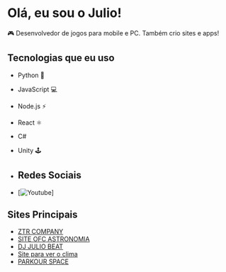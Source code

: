 # Olá, eu sou o Julio!

🎮 Desenvolvedor de jogos para mobile e PC. Também crio sites e apps!

## Tecnologias que eu uso

- Python 🐍
- JavaScript 💻
- Node.js ⚡
- React ⚛️
- C#
- Unity 🕹️

- ## Redes Sociais
- [![Youtube](https://img.shields.io/badge/YouTube-FF0000?style=for-the-badge&logo=youtube&logoColor=whit)]

## Sites Principais

- [ZTR COMPANY](https://ztrcompany.site/)
- [SITE OFC ASTRONOMIA](https://siteofcastronomia.site/)
- [DJ JULIO BEAT](https://djjuliobeat.site/)
- [Site para ver o clima](https://ztrem.pythonanywhere.com/)
- [PARKOUR SPACE](https://parkourspace.site/)
